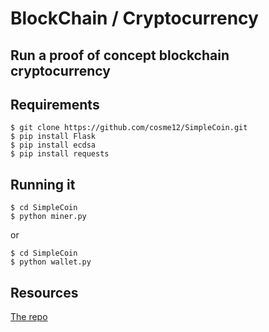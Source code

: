 # BlockChain / Cryptocurrency

## Run a proof of concept blockchain cryptocurrency

## Requirements

```
$ git clone https://github.com/cosme12/SimpleCoin.git
$ pip install Flask
$ pip install ecdsa
$ pip install requests
```

## Running it

```
$ cd SimpleCoin
$ python miner.py
```

or

```
$ cd SimpleCoin
$ python wallet.py
```

## Resources

[The repo](https://github.com/cosme12/SimpleCoin)
